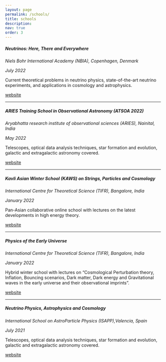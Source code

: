 ```yaml
---
layout: page
permalink: /schools/
title: schools
description: 
nav: true
order: 3
---
```

##### **Neutrinos: Here, There and Everywhere**
*Niels Bohr International Academy (NBIA), Copenhagen, Denmark*

*July 2022* 

Current theoretical problems in neutrino physics, state-of-the-art neutrino experiments, and applications in cosmology and astrophysics.

[website]([https://academy.neuromatch.io/](https://indico.nbi.ku.dk/event/1731/))

---
##### **ARIES Training School in Observational Astronomy (ATSOA 2022)**
*Aryabhatta research institute of observational sciences (ARIES), Nainital, India*

*May 2022* 

Telescopes, optical data analysis techniques, star formation and evolution, galactic and extragalactic astronomy covered.

[website](https://www.aries.res.in/atsoa2022/)

---
##### **Kavli Asian Winter School (KAWS) on Strings, Particles and Cosmology**
*International Centre for Theoretical Science (TIFR), Bangalore, India*

*January 2022* 

Pan-Asian collaborative online school with lectures on the latest developments in high energy theory.

[website](https://www.icts.res.in/program/kaws2022)

---
##### **Physics of the Early Universe**
*International Centre for Theoretical Science (TIFR), Bangalore, India*

*January 2022* 

Hybrid winter school with lectures on “Cosmological Perturbation theory, Inflation, Bouncing scenarios, Dark matter, Dark energy and Gravitational waves in the early universe and their observational imprints”.

[website](https://www.icts.res.in/program/peu2022)

---
##### **Neutrino Physics, Astrophysics and Cosmology**
*International School on AstroParticle Physics (ISAPP),Valencia, Spain*

*July 2021* 

Telescopes, optical data analysis techniques, star formation and evolution, galactic and extragalactic astronomy covered.

[website](https://isapp2020vlc.astroparticles.es/)
